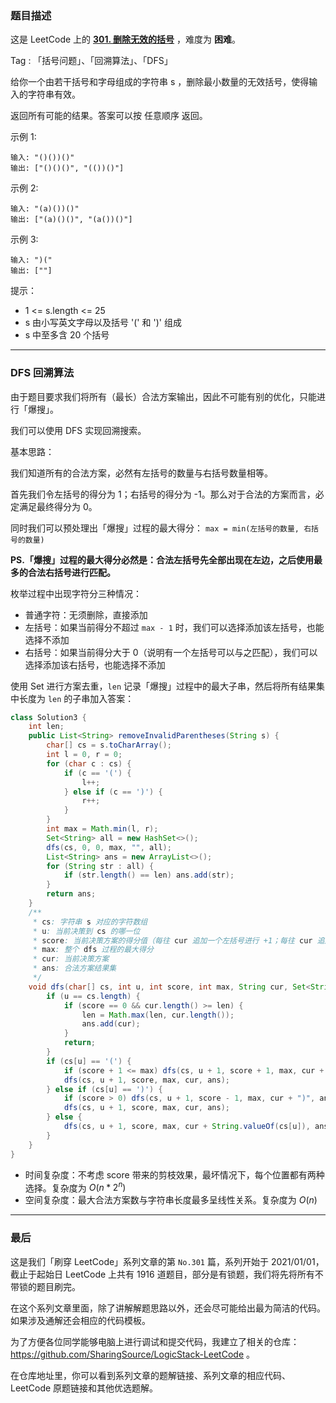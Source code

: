 ### 题目描述

这是 LeetCode 上的 **[301. 删除无效的括号](https://leetcode-cn.com/problems/remove-invalid-parentheses/solution/yi-fen-zhong-nei-kan-dong-jiang-gua-hao-aya6k/)** ，难度为 **困难**。

Tag : 「括号问题」、「回溯算法」、「DFS」



给你一个由若干括号和字母组成的字符串 s ，删除最小数量的无效括号，使得输入的字符串有效。

返回所有可能的结果。答案可以按 任意顺序 返回。


示例 1:
```
输入: "()())()"
输出: ["()()()", "(())()"]
```
示例 2:
```
输入: "(a)())()"
输出: ["(a)()()", "(a())()"]
```
示例 3:
```
输入: ")("
输出: [""]
```

提示：
* 1 <= s.length <= 25
* s 由小写英文字母以及括号 '(' 和 ')' 组成
* s 中至多含 20 个括号

---

### DFS 回溯算法

由于题目要求我们将所有（最长）合法方案输出，因此不可能有别的优化，只能进行「爆搜」。

我们可以使用 DFS 实现回溯搜索。

基本思路：

我们知道所有的合法方案，必然有左括号的数量与右括号数量相等。

首先我们令左括号的得分为 1；右括号的得分为 -1。那么对于合法的方案而言，必定满足最终得分为 0。

同时我们可以预处理出「爆搜」过程的最大得分： `max = min(左括号的数量, 右括号的数量)`

**PS.「爆搜」过程的最大得分必然是：合法左括号先全部出现在左边，之后使用最多的合法右括号进行匹配。**

枚举过程中出现字符分三种情况：
* 普通字符：无须删除，直接添加
* 左括号：如果当前得分不超过 `max - 1` 时，我们可以选择添加该左括号，也能选择不添加
* 右括号：如果当前得分大于 0（说明有一个左括号可以与之匹配），我们可以选择添加该右括号，也能选择不添加

使用 Set 进行方案去重，`len` 记录「爆搜」过程中的最大子串，然后将所有结果集中长度为 `len` 的子串加入答案：

```Java []
class Solution3 {
    int len;
    public List<String> removeInvalidParentheses(String s) {
        char[] cs = s.toCharArray();
        int l = 0, r = 0;
        for (char c : cs) {
            if (c == '(') {
                l++;
            } else if (c == ')') {
                r++;
            }
        }
        int max = Math.min(l, r);
        Set<String> all = new HashSet<>();
        dfs(cs, 0, 0, max, "", all);
        List<String> ans = new ArrayList<>();
        for (String str : all) {
            if (str.length() == len) ans.add(str);
        }
        return ans;
    }
    /**
     * cs: 字符串 s 对应的字符数组
     * u: 当前决策到 cs 的哪一位
     * score: 当前决策方案的得分值（每往 cur 追加一个左括号进行 +1；每往 cur 追加一个右括号进行 -1）
     * max: 整个 dfs 过程的最大得分
     * cur: 当前决策方案 
     * ans: 合法方案结果集
     */
    void dfs(char[] cs, int u, int score, int max, String cur, Set<String> ans) {
        if (u == cs.length) {
            if (score == 0 && cur.length() >= len) {
                len = Math.max(len, cur.length());
                ans.add(cur);
            }
            return;
        }
        if (cs[u] == '(') {
            if (score + 1 <= max) dfs(cs, u + 1, score + 1, max, cur + "(", ans);
            dfs(cs, u + 1, score, max, cur, ans);
        } else if (cs[u] == ')') {
            if (score > 0) dfs(cs, u + 1, score - 1, max, cur + ")", ans);
            dfs(cs, u + 1, score, max, cur, ans);
        } else {
            dfs(cs, u + 1, score, max, cur + String.valueOf(cs[u]), ans);
        }
    }
}
```
* 时间复杂度：不考虑 score 带来的剪枝效果，最坏情况下，每个位置都有两种选择。复杂度为 $O(n * 2^n)$
* 空间复杂度：最大合法方案数与字符串长度最多呈线性关系。复杂度为 $O(n)$

---

### 最后

这是我们「刷穿 LeetCode」系列文章的第 `No.301` 篇，系列开始于 2021/01/01，截止于起始日 LeetCode 上共有 1916 道题目，部分是有锁题，我们将先将所有不带锁的题目刷完。

在这个系列文章里面，除了讲解解题思路以外，还会尽可能给出最为简洁的代码。如果涉及通解还会相应的代码模板。

为了方便各位同学能够电脑上进行调试和提交代码，我建立了相关的仓库：https://github.com/SharingSource/LogicStack-LeetCode 。

在仓库地址里，你可以看到系列文章的题解链接、系列文章的相应代码、LeetCode 原题链接和其他优选题解。

